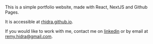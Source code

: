 This is a simple portfolio website, made with React, NextJS and Github Pages.

It is accessible at [rhidra.github.io](https://rhidra.github.io/).

If you would like to work with me, contact me on [linkedin](https://www.linkedin.com/in/rhidra/)
or by email at [remy.hidra@gmail.com](mailto:remy.hidra@gmail.com).